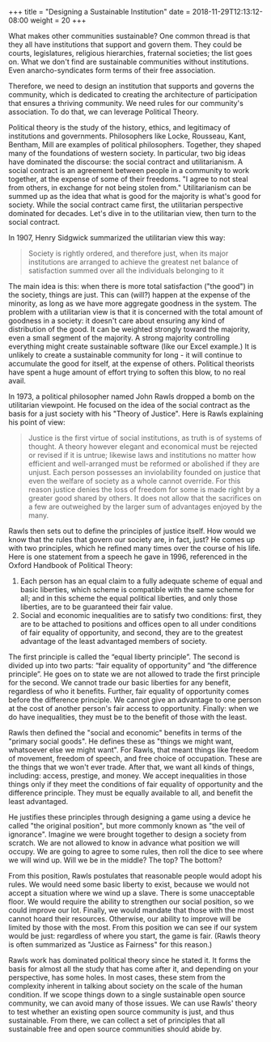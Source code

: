 +++
title = "Designing a Sustainable Institution"
date = 2018-11-29T12:13:12-08:00
weight = 20
+++

What makes other communities sustainable? One common thread is that they all
have institutions that support and govern them. They could be courts,
legislatures, religious hierarchies, fraternal societies; the list goes on.
What we don't find are sustainable communities without institutions. Even
anarcho-syndicates form terms of their free association.

Therefore, we need to design an institution that supports and governs the
community, which is dedicated to creating the architecture of participation
that ensures a thriving community. We need rules for our community's
association. To do that, we can leverage Political Theory.

Political theory is the study of the history, ethics, and legitimacy of
institutions and governments. Philosophers like Locke, Rousseau, Kant, Bentham,
Mill are examples of political philosophers. Together, they shaped many of the
foundations of western society. In particular, two big ideas have dominated the
discourse: the social contract and utilitarianism. A social contract is an
agreement between people in a community to work together, at the expense of
some of their freedoms. "I agree to not steal from others, in exchange for not
being stolen from." Utilitarianism can be summed up as the idea that what is
good for the majority is what's good for society. While the social contract
came first, the utilitarian perspective dominated for decades. Let's dive in to
the utilitarian view, then turn to the social contract.

In 1907, Henry Sidgwick summarized the utilitarian view this way:

> Society is rightly ordered, and therefore just, when its major institutions
> are arranged to achieve the greatest net balance of satisfaction summed over
> all the individuals belonging to it

The main idea is this: when there is more total satisfaction ("the good") in
the society, things are just. This can (will?) happen at the expense of the
minority, as long as we have more aggregate goodness in the system. The problem
with a utilitarian view is that it is concerned with the total amount of
goodness in a society: it doesn't care about ensuring any kind of distribution
of the good. It can be weighted strongly toward the majority, even a small
segment of the majority. A strong majority controlling everything might create
sustainable software (like our Excel example.) It is unlikely to create
a sustainable community for long - it will continue to accumulate the good for
itself, at the expense of others. Political theorists have spent a huge amount
of effort trying to soften this blow, to no real avail.

In 1973, a political philosopher named John Rawls dropped a bomb on the
utilitarian viewpoint. He focused on the idea of the social contract as the
basis for a just society with his "Theory of Justice".  Here is Rawls
explaining his point of view:

> Justice is the first virtue of social institutions, as truth is of systems of
> thought. A theory however elegant and economical must be rejected or revised
> if it is untrue; likewise laws and institutions no matter how efficient and
> well-arranged must be reformed or abolished if they are unjust. Each person
> possesses an inviolability founded on justice that even the welfare of society
> as a whole cannot override. For this reason justice denies the loss of freedom
> for some is made right by a greater good shared by others. It does not allow
> that the sacrifices on a few are outweighed by the larger sum of advantages
> enjoyed by the many.

Rawls then sets out to define the principles of justice itself. How would we
know that the rules that govern our society are, in fact, just? He comes up
with two principles, which he refined many times over the course of his life.
Here is one statement from a speech he gave in 1996, referenced in the Oxford
Handbook of Political Theory:

1. Each person has an equal claim to a fully adequate scheme of equal and basic
   liberties, which scheme is compatible with the same scheme for all; and in
   this scheme the equal political liberties, and only those liberties, are to
   be guaranteed their fair value.
2. Social and economic inequalities are to satisfy two conditions: first, they
   are to be attached to positions and offices open to all under conditions of
   fair equality of opportunity, and second, they are to the greatest advantage
   of the least advantaged members of society.

The first principle is called the “equal liberty principle”. The second is
divided up into two parts: “fair equality of opportunity” and “the difference
principle”. He goes on to state we are not allowed to trade the first principle
for the second. We cannot trade our basic liberties for any benefit, regardless
of who it benefits. Further, fair equality of opportunity comes before the
difference principle. We cannot give an advantage to one person at the cost of
another person's fair access to opportunity. Finally: when we do have
inequalities, they must be to the benefit of those with the least.

Rawls then defined the "social and economic" benefits in terms of the "primary
social goods". He defines these as "things we might want, whatsoever else we
might want". For Rawls, that meant things like freedom of movement, freedom of
speech, and free choice of occupation. These are the things that we won't ever
trade. After that, we want all kinds of things, including: access, prestige,
and money. We accept inequalities in those things only if they meet the
conditions of fair equality of opportunity and the difference principle. They
must be equally available to all, and benefit the least advantaged.

He justifies these principles through designing a game using a device he called
"the original position", but more commonly known as "the veil of ignorance".
Imagine we were brought together to design a society from scratch. We are not
allowed to know in advance what position we will occupy. We are going to agree
to some rules, then roll the dice to see where we will wind up. Will we be in
the middle? The top? The bottom?

From this position, Rawls postulates that reasonable people would adopt his
rules. We would need some basic liberty to exist, because we would not accept
a situation where we wind up a slave. There is some unacceptable floor. We
would require the ability to strengthen our social position, so we could
improve our lot. Finally, we would mandate that those with the most cannot
hoard their resources. Otherwise, our ability to improve will be limited by
those with the most. From this position we can see if our system would be just:
regardless of where you start, the game is fair. (Rawls theory is often
summarized as "Justice as Fairness" for this reason.)

Rawls work has dominated political theory since he stated it. It forms the
basis for almost all the study that has come after it, and depending on your
perspective, has some holes. In most cases, these stem from the complexity
inherent in talking about society on the scale of the human condition. If we
scope things down to a single sustainable open source community, we can avoid
many of those issues. We can use Rawls' theory to test whether an existing open
source community is just, and thus sustainable. From there, we can collect
a set of principles that all sustainable free and open source communities
should abide by.

